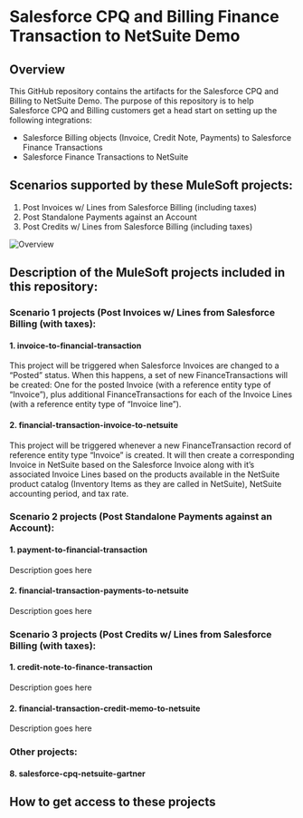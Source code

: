 # Salesforce CPQ and Billing Finance Transaction to NetSuite Demo
## Overview
This GitHub repository contains the artifacts for the Salesforce CPQ and Billing to NetSuite Demo.
The purpose of this repository is to help Salesforce CPQ and Billing customers get a head start on setting up the following integrations:
* Salesforce Billing objects (Invoice, Credit Note, Payments) to Salesforce Finance Transactions
* Salesforce Finance Transactions to NetSuite

## Scenarios supported by these MuleSoft projects:
1. Post Invoices w/ Lines from Salesforce Billing (including taxes)
2. Post Standalone Payments against an Account
3. Post Credits w/ Lines from Salesforce Billing (including taxes)

![Overview](images/Salesforce_FinTran_to_NetSuite.gif)

## Description of the MuleSoft projects included in this repository:
### Scenario 1 projects (Post Invoices w/ Lines from Salesforce Billing (with taxes):
#### 1. invoice-to-financial-transaction
This project will be triggered when Salesforce Invoices are changed to a “Posted” status.  When this happens, a set of new  FinanceTransactions will be created: One for the posted Invoice (with a reference entity type of “Invoice”), plus additional FinanceTransactions for each of the Invoice Lines (with a reference entity type of “Invoice line”).

#### 2. financial-transaction-invoice-to-netsuite
This project will be triggered whenever a new FinanceTransaction record of reference entity type “Invoice” is created.  It will then create a corresponding Invoice in NetSuite based on the Salesforce Invoice along with it’s associated Invoice Lines based on the products available in the NetSuite product catalog (Inventory Items as they are called in NetSuite), NetSuite accounting period, and tax rate.

### Scenario 2 projects (Post Standalone Payments against an Account):
#### 1. payment-to-financial-transaction
Description goes here

#### 2. financial-transaction-payments-to-netsuite
Description goes here

### Scenario 3 projects (Post Credits w/ Lines from Salesforce Billing (with taxes):
#### 1. credit-note-to-finance-transaction
Description goes here

#### 2. financial-transaction-credit-memo-to-netsuite
Description goes here

### Other projects:
#### 8. salesforce-cpq-netsuite-gartner

## How to get access to these projects
